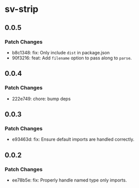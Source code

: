 # sv-strip

## 0.0.5

### Patch Changes

- b8c1348: fix: Only include `dist` in package.json
- 90f3216: feat: Add `filename` option to pass along to `parse`.

## 0.0.4

### Patch Changes

- 222e749: chore: bump deps

## 0.0.3

### Patch Changes

- e93463d: fix: Ensure default imports are handled correctly.

## 0.0.2

### Patch Changes

- ee78b5e: fix: Properly handle named type only imports.
